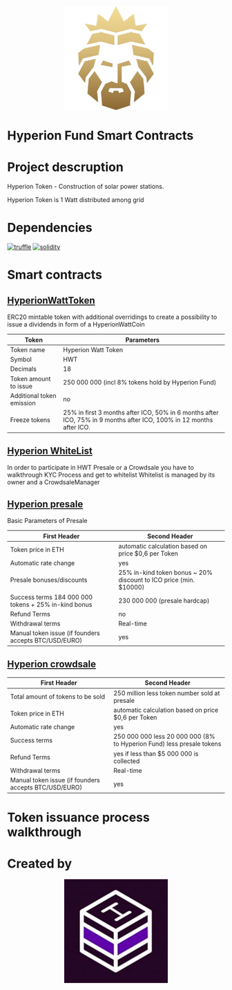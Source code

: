 <p align="center">
  <img width="240" height ="240"  alt="Hyperion" src = "./assets/Hyperion.jpg">
</p>


# Hyperion Fund Smart Contracts

# Project descruption 
Hyperion Token - Сonstruction of solar power stations.

Hyperion Token  is 1 Watt distributed among grid

# Dependencies 
[![truffle](https://img.shields.io/badge/truffle-v3.4.11-orange.svg)](https://truffle.readthedocs.io/en/latest/)
[![solidity](https://img.shields.io/badge/solidity-docs-red.svg)](http://solidity.readthedocs.io/en/develop/types.html)

# Smart contracts

## [HyperionWattToken](https://github.com/DenisKaizer/Hyperion/blob/master/contracts/HyperionWattToken.sol)
ERC20 mintable token with additional overridings to create a  possibility to issue a dividends in form of a HyperionWattCoin

Token | Parameters
------------ | -------------
Token name	| Hyperion Watt Token
Symbol 	 | HWT
Decimals |	18
Token amount to issue |	250 000 000 (incl 8% tokens hold by Hyperion Fund)
Additional token emission |	no
Freeze tokens | 	25% in first 3 months after ICO, 50% in 6 months after ICO, 75% in 9 months after ICO, 100% in 12 months after ICO.  

## [Hyperion WhiteList](https://github.com/DenisKaizer/Hyperion/blob/master/contracts/WhiteList.sol)

In order to participate in HWT Presale or a Crowdsale you have to walkthrough KYC Process and get to whitelist
Whitelist is managed by its owner and a CrowdsaleManager

## [Hyperion presale](https://github.com/DenisKaizer/Hyperion/blob/master/contracts/HWTPresale.sol)
Basic Parameters of Presale

First Header | Second Header
------------ | -------------
Token price in ETH	| automatic calculation based on price $0,6 per Token
Automatic rate change |	yes
Presale bonuses/discounts |	25% in-kind token bonus ~ 20% discount to ICO price (min. $10000)
Success terms	184 000 000 tokens + 25% in-kind bonus | 230 000 000 (presale hardcap)
Refund Terms	| no
Withdrawal terms |	Real-time
Manual token issue (if founders accepts BTC/USD/EURO) |	yes

## [Hyperion crowdsale](https://github.com/DenisKaizer/Hyperion/blob/master/contracts/HWTCrowdsale.sol)

First Header | Second Header
------------ | -------------
Total amount of tokens to be sold	| 250 million less token number sold at presale
Token price in ETH	 | automatic calculation based on price $0,6 per Token
Automatic rate change | 	yes
Success terms |	250 000 000 less 20 000 000 (8% to Hyperion Fund) less presale tokens
Refund Terms	| yes if less than $5 000 000 is collected
Withdrawal terms |	Real-time
Manual token issue (if founders accepts BTC/USD/EURO)	| yes



# Token issuance process walkthrough

# Created by 
<p align="center">
  <img width="240" height ="240" alt="Hashlab" src = "./assets/Hashlab.jpg">
</p>

